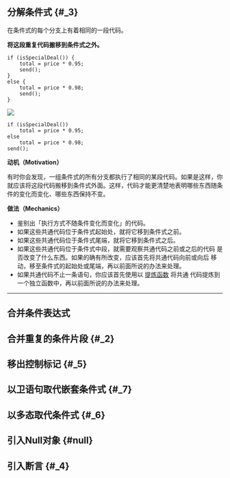 ## 分解条件式 {#_3}

在条件式的每个分支上有着相同的一段代码。

**将这段重复代码搬移到条件式之外。**

```
if (isSpecialDeal()) {
    total = price * 0.95;
    send();
}
else {
    total = price * 0.98;
    send();
}
```

![](http://wangvsa.github.io/refactoring-cheat-sheet/images/arrow.gif)

```
if (isSpecialDeal())
    total = price * 0.95;
else
    total = price * 0.98;
send();
```

**动机（Motivation）**

有时你会发现，一组条件式的所有分支都执行了相同的某段代码。如果是这样，你就应该将这段代码搬移到条件式外面。这样，代码才能更清楚地表明哪些东西随条件的变化而变化、哪些东西保持不变。

**做法（Mechanics）**

* 鉴别出「执行方式不随条件变化而变化」的代码。
* 如果这些共通代码位于条件式起始处，就将它移到条件式之前。
* 如果这些共通代码位于条件式尾端，就将它移到条件式之后。
* 如果这些共通代码位于条件式中段，就需要观察共通代码之前或之后的代码 是否改变了什么东西。如果的确有所改变，应该首先将共通代码向前或向后 移动，移至条件式的起始处或尾端，再以前面所说的办法来处理。
* 如果共通代码不止一条语句，你应该首先使用以
  [提炼函数](http://wangvsa.github.io/refactoring-cheat-sheet/composing-methods/#_1)
  将共通 代码提炼到一个独立函数中，再以前面所说的办法来处理。

---

## 合并条件表达式

## 合并重复的条件片段 {#_2}

## 移出控制标记 {#_5}

## 以卫语句取代嵌套条件式 {#_7}

## 以多态取代条件式 {#_6}

## 引入Null对象 {#null}

## 引入断言 {#_4}



